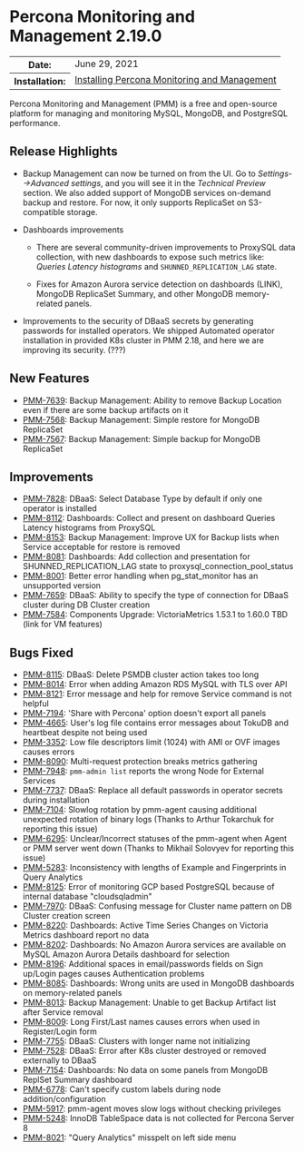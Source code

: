 # Percona Monitoring and Management 2.19.0

<table class="docutils field-list" frame="void" rules="none">
  <colgroup>
    <col class="field-name">
    <col class="field-body">
  </colgroup>
  <tbody valign="top">
    <tr class="field-odd field">
      <th class="field-name">Date:</th>
      <td class="field-body">June 29, 2021</td>
    </tr>
    <tr class="field-even field">
      <th class="field-name">Installation:</th>
      <td class="field-body">
        <a class="reference external" href="https://www.percona.com/software/pmm/quickstart">Installing Percona Monitoring and Management</a></td>
    </tr>
  </tbody>
</table>

Percona Monitoring and Management (PMM) is a free and open-source platform for managing and monitoring MySQL, MongoDB, and PostgreSQL performance.

## Release Highlights

- Backup Management can now be turned on from the UI. Go to *Settings-->Advanced settings*, and you will see it in the *Technical Preview* section. We also added support of MongoDB services on-demand backup and restore. For now, it only supports ReplicaSet on S3-compatible storage.

- Dashboards improvements

    - There are several community-driven improvements to ProxySQL data collection, with new dashboards to expose such metrics like: *Queries Latency histograms* and `SHUNNED_REPLICATION_LAG` state.

    - Fixes for Amazon Aurora service detection on dashboards (LINK), MongoDB ReplicaSet Summary, and other MongoDB memory-related panels.

- Improvements to the security of DBaaS secrets by generating passwords for installed operators. We shipped Automated operator installation in provided K8s cluster in PMM 2.18, and here we are improving its security.  (???)

## New Features

* [PMM-7639](https://jira.percona.com/browse/PMM-7639): Backup Management: Ability to remove Backup Location even if there are some backup artifacts on it
* [PMM-7568](https://jira.percona.com/browse/PMM-7568): Backup Management: Simple restore for MongoDB ReplicaSet
* [PMM-7567](https://jira.percona.com/browse/PMM-7567): Backup Management: Simple backup for MongoDB ReplicaSet



## Improvements

* [PMM-7828](https://jira.percona.com/browse/PMM-7828): DBaaS: Select Database Type by default if only one operator is installed
* [PMM-8112](https://jira.percona.com/browse/PMM-8112): Dashboards: Collect and present on dashboard Queries Latency histograms from ProxySQL
* [PMM-8153](https://jira.percona.com/browse/PMM-8153): Backup Management: Improve UX for Backup lists when Service acceptable for restore is removed
* [PMM-8081](https://jira.percona.com/browse/PMM-8081): Dashboards: Add collection and presentation for SHUNNED_REPLICATION_LAG state to proxysql_connection_pool_status
* [PMM-8001](https://jira.percona.com/browse/PMM-8001): Better error handling when pg_stat_monitor has an unsupported version
* [PMM-7659](https://jira.percona.com/browse/PMM-7659): DBaaS: Ability to specify the type of connection for DBaaS cluster during DB Cluster creation
* [PMM-7584](https://jira.percona.com/browse/PMM-7584): Components Upgrade: VictoriaMetrics 1.53.1 to 1.60.0 TBD (link for VM features)



## Bugs Fixed

* [PMM-8115](https://jira.percona.com/browse/PMM-8115): DBaaS: Delete PSMDB cluster action takes too long
* [PMM-8014](https://jira.percona.com/browse/PMM-8014): Error when adding Amazon RDS MySQL with TLS over API
* [PMM-8121](https://jira.percona.com/browse/PMM-8121): Error message and help for remove Service command is not helpful
* [PMM-7194](https://jira.percona.com/browse/PMM-7194): 'Share with Percona' option doesn't export all panels
* [PMM-4665](https://jira.percona.com/browse/PMM-4665): User's log file contains error messages about TokuDB and heartbeat despite not being used
* [PMM-3352](https://jira.percona.com/browse/PMM-3352): Low file descriptors limit (1024) with AMI or OVF images causes errors
* [PMM-8090](https://jira.percona.com/browse/PMM-8090): Multi-request protection breaks metrics gathering
* [PMM-7948](https://jira.percona.com/browse/PMM-7948): `pmm-admin list` reports the wrong Node for External Services
* [PMM-7737](https://jira.percona.com/browse/PMM-7737): DBaaS: Replace all default passwords in operator secrets during installation
* [PMM-7104](https://jira.percona.com/browse/PMM-7104): Slowlog rotation by pmm-agent causing additional unexpected rotation of binary logs (Thanks to Arthur Tokarchuk for reporting this issue)
* [PMM-6295](https://jira.percona.com/browse/PMM-6295): Unclear/Incorrect statuses of the pmm-agent when Agent or PMM server went down (Thanks to Mikhail Solovyev for reporting this issue)
* [PMM-5283](https://jira.percona.com/browse/PMM-5283): Inconsistency with lengths of Example and Fingerprints in Query Analytics
* [PMM-8125](https://jira.percona.com/browse/PMM-8125): Error of monitoring GCP based PostgreSQL because of internal database "cloudsqladmin"
* [PMM-7970](https://jira.percona.com/browse/PMM-7970): DBaaS: Confusing message for Cluster name pattern on DB Cluster creation screen
* [PMM-8220](https://jira.percona.com/browse/PMM-8220): Dashboards: Active Time Series Changes on Victoria Metrics dashboard report no data
* [PMM-8202](https://jira.percona.com/browse/PMM-8202): Dashboards: No Amazon Aurora services are available on MySQL Amazon Aurora Details dashboard for selection
* [PMM-8196](https://jira.percona.com/browse/PMM-8196): Additional spaces in email/passwords fields on Sign up/Login pages causes Authentication problems
* [PMM-8085](https://jira.percona.com/browse/PMM-8085): Dashboards: Wrong units are used in MongoDB dashboards on memory-related panels
* [PMM-8013](https://jira.percona.com/browse/PMM-8013): Backup Management: Unable to get Backup Artifact list after Service removal
* [PMM-8009](https://jira.percona.com/browse/PMM-8009): Long First/Last names causes errors when used in Register/Login form
* [PMM-7755](https://jira.percona.com/browse/PMM-7755): DBaaS: Clusters with longer name not initializing
* [PMM-7528](https://jira.percona.com/browse/PMM-7528): DBaaS: Error after K8s cluster destroyed or removed externally to DBaaS
* [PMM-7154](https://jira.percona.com/browse/PMM-7154): Dashboards: No data on some panels from MongoDB ReplSet Summary dashboard
* [PMM-6778](https://jira.percona.com/browse/PMM-6778): Can't specify custom labels during node addition/configuration
* [PMM-5917](https://jira.percona.com/browse/PMM-5917): pmm-agent moves slow logs without checking privileges
* [PMM-5248](https://jira.percona.com/browse/PMM-5248): InnoDB TableSpace data is not collected for Percona Server 8
* [PMM-8021](https://jira.percona.com/browse/PMM-8021): "Query Analytics" misspelt on left side menu
